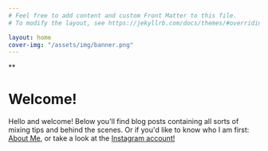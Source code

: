 ```yaml
---
# Feel free to add content and custom Front Matter to this file.
# To modify the layout, see https://jekyllrb.com/docs/themes/#overriding-theme-defaults

layout: home
cover-img: "/assets/img/banner.png"
---
```

**
# Welcome!

Hello and welcome! Below you'll find blog posts containing all sorts of mixing tips and behind the scenes. Or if you'd like to know who I am first: [About Me](aboutme), or take a look at the [Instagram account!](https://instagram.com/chris.seadon.productions)